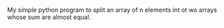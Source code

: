 My simple python program to split an array of n elements int ot wo arrays whose sum are almost equal.